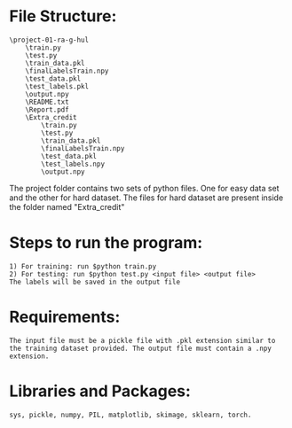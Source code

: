 # File Structure:

```
\project-01-ra-g-hul
	\train.py
	\test.py
	\train_data.pkl
	\finalLabelsTrain.npy
	\test_data.pkl
	\test_labels.pkl
	\output.npy
	\README.txt
	\Report.pdf
	\Extra_credit
		\train.py
		\test.py
		\train_data.pkl
		\finalLabelsTrain.npy
		\test_data.pkl
		\test_labels.npy
		\output.npy
```
The project folder contains two sets of python files. One for easy data set and the other for hard dataset. The files for hard dataset are
present inside the folder named "Extra_credit"

# Steps to run the program:
```
1) For training: run $python train.py
2) For testing: run $python test.py <input file> <output file>
The labels will be saved in the output file
```
# Requirements:
```
The input file must be a pickle file with .pkl extension similar to the training dataset provided. The output file must contain a .npy extension.
```
# Libraries and Packages:
```
sys, pickle, numpy, PIL, matplotlib, skimage, sklearn, torch.
```
